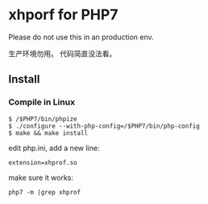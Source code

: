 # xhporf for PHP7

Please do not use this in an production env.

生产环境勿用。
代码简直没法看。


## Install

### Compile in Linux
```
$ /$PHP7/bin/phpize
$ ./configure --with-php-config=/$PHP7/bin/php-config
$ make && make install
```
edit php.ini, add a new line:
```
extension=xhprof.so
```
make sure it works:
```
php7 -m |grep xhprof
```
